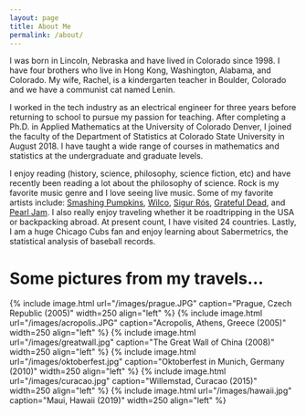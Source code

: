 ```yaml
---
layout: page
title: About Me
permalink: /about/
---
```


I was born in Lincoln, Nebraska and have lived in Colorado since 1998. I have four brothers who live in Hong Kong, Washington, Alabama, and Colorado. My wife, Rachel, is a kindergarten teacher in Boulder, Colorado and we have a communist cat named Lenin.

I worked in the tech industry as an electrical engineer for three years before returning to school to pursue my passion for teaching. After completing a Ph.D. in Applied Mathematics at the University of Colorado Denver, I joined the faculty of the Department of Statistics at Colorado State University in August 2018. I have taught a wide range of courses in mathematics and statistics at the undergraduate and graduate levels.

I enjoy reading (history, science, philosophy, science fiction, etc) and have recently been reading a lot about the philosophy of science. Rock is my favorite music genre and I love seeing live music. Some of my favorite artists include: <a href="https://www.youtube.com/watch?v=NOG3eus4ZSo">Smashing Pumpkins</a>, <a href="https://www.youtube.com/watch?v=LxZ1EfaoIDY">Wilco</a>, <a href="https://www.youtube.com/watch?v=M7rXwr1QBwI">Sigur Rós</a>, <a href="https://www.youtube.com/watch?v=fpKQOvlDr-s">Grateful Dead</a>, and <a href="https://www.youtube.com/watch?v=kv_mzVXoCSo">Pearl Jam</a>. I also really enjoy traveling whether it be roadtripping in the USA or backpacking abroad. At present count, I have visited 24 countries. Lastly, I am a huge Chicago Cubs fan and enjoy learning about Sabermetrics, the statistical analysis of baseball records.

<h1>Some pictures from my travels...</h1>

{% include image.html url="/images/prague.JPG" caption="Prague, Czech Republic (2005)" width=250 align="left" %}
{% include image.html url="/images/acropolis.JPG" caption="Acropolis, Athens, Greece (2005)" width=250 align="left" %}
{% include image.html url="/images/greatwall.jpg" caption="The Great Wall of China (2008)" width=250 align="left" %}
{% include image.html url="/images/oktoberfest.jpg" caption="Oktoberfest in Munich, Germany (2010)" width=250 align="left" %}
{% include image.html url="/images/curacao.jpg" caption="Willemstad, Curacao (2015)" width=250 align="left" %}
{% include image.html url="/images/hawaii.jpg" caption="Maui, Hawaii (2019)" width=250 align="left" %}

